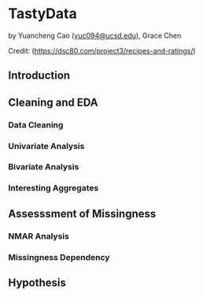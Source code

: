 # TastyData

by Yuancheng Cao (yuc094@ucsd.edu), Grace Chen

Credit: (https://dsc80.com/project3/recipes-and-ratings/)

## Introduction


## Cleaning and EDA

### Data Cleaning


### Univariate Analysis


### Bivariate Analysis


### Interesting Aggregates



## Assesssment of Missingness

### NMAR Analysis


### Missingness Dependency


## Hypothesis
